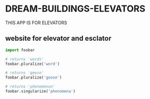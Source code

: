 ﻿# DREAM-BUILDINGS-ELEVATORS
THIS APP IS FOR ELEVATORS
## website for elevator and esclator 
```python
import foobar

# returns 'words'
foobar.pluralize('word')

# returns 'geese'
foobar.pluralize('goose')

# returns 'phenomenon'
foobar.singularize('phenomena')